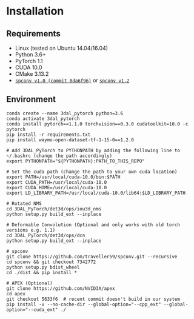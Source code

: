 # Installation

## Requirements

- Linux (tested on Ubuntu 14.04/16.04)
- Python 3.6+
- PyTorch 1.1
- CUDA 10.0
- CMake 3.13.2
- [`spconv v1.0 (commit 8da6f96)`](https://github.com/traveller59/spconv/tree/8da6f967fb9a054d8870c3515b1b44eca2103634) or [`spconv v1.2`](https://github.com/traveller59/spconv)

## Environment

```shell
conda create --name 3dal_pytorch python=3.6
conda activate 3dal_pytorch
conda install pytorch==1.1.0 torchvision==0.3.0 cudatoolkit=10.0 -c pytorch
pip install -r requirements.txt
pip install waymo-open-dataset-tf-1-15-0==1.2.0

# Add 3DAL_PyTorch to PYTHONPATH by adding the following line to ~/.bashrc (change the path accordingly)
export PYTHONPATH="${PYTHONPATH}:PATH_TO_THIS_REPO"

# Set the cuda path (change the path to your own cuda location)
export PATH=/usr/local/cuda-10.0/bin:$PATH
export CUDA_PATH=/usr/local/cuda-10.0
export CUDA_HOME=/usr/local/cuda-10.0
export LD_LIBRARY_PATH=/usr/local/cuda-10.0/lib64:$LD_LIBRARY_PATH

# Rotated NMS
cd 3DAL_PyTorch/det3d/ops/iou3d_nms
python setup.py build_ext --inplace

# Deformable Convolution (Optional and only works with old torch versions e.g. 1.1)
cd 3DAL_PyTorch/det3d/ops/dcn
python setup.py build_ext --inplace

# spconv
git clone https://github.com/traveller59/spconv.git --recursive
cd spconv && git checkout 7342772
python setup.py bdist_wheel
cd ./dist && pip install *

# APEX (Optional)
git clone https://github.com/NVIDIA/apex
cd apex
git checkout 5633f6  # recent commit doesn't build in our system
pip install -v --no-cache-dir --global-option="--cpp_ext" --global-option="--cuda_ext" ./
```